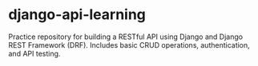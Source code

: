# django-api-learning
Practice repository for building a RESTful API using Django and Django REST Framework (DRF). Includes basic CRUD operations, authentication, and API testing.
